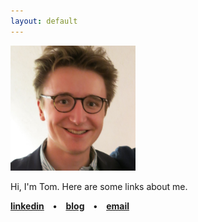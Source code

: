 ```yaml
---
layout: default
---
```

<img border="0" height="200" src="/images/tsphoto.jpg" width="200" />


Hi, I'm <span title='Thomas Maxime Klaus Adamczewski'>Tom</span>. Here are some links about me. 


**[linkedin](https://www.linkedin.com/in/thomasadamczewski/) • [blog](https://fragile-credences.github.io/) • [email](mailto:tmkadamcz@gmail.com)**
